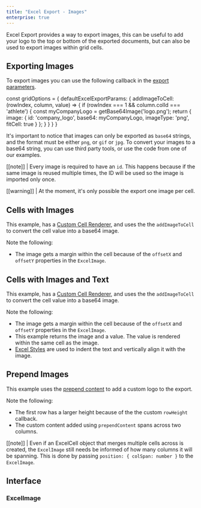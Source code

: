 ```yaml
---
title: "Excel Export - Images"
enterprise: true
---
```

Excel Export provides a way to export images, this can be useful to add your logo to the top or bottom of the exported documents, but can also be used to export images within grid cells.


## Exporting Images

To export images you can use the following callback in the [export parameters](../excel-export-api/#excelexportparams).

<snippet>
const gridOptions = {
    defaultExcelExportParams: {
        addImageToCell: (rowIndex, column, value) => {
            if (rowIndex === 1 && column.colId === 'athlete') {
                const myCompanyLogo = getBase64Image('logo.png');
                return {
                    image: {
                        id: 'company_logo',
                        base64: myCompanyLogo,
                        imageType: 'png',
                        fitCell: true
                    }
                };
            }
        }
    }
}
</snippet>

It's important to notice that images can only be exported as `base64` strings, and the format must be either `png`, or `gif` or `jpg`. To convert your images to a base64 string, you can use third party tools, or use the code from one of our examples.

[[note]]
| Every image is required to have an `id`. This happens because if the same image is reused multiple times, the ID will be used so the image is imported only once.

[[warning]]
| At the moment, it's only possible the export one image per cell.

## Cells with Images

This example, has a [Custom Cell Renderer](../component-cell-renderer/), and uses the the `addImageToCell` to convert the cell value into a base64 image.

Note the following:
- The image gets a margin within the cell because of the `offsetX` and `offsetY` properties in the `ExcelImage`.

<grid-example title='Excel Export - Cells with Images' name='excel-export-cells-with-images' type='generated' options='{ "enterprise": true }'></grid-example>

## Cells with Images and Text

This example, has a [Custom Cell Renderer](../component-cell-renderer/), and uses the the `addImageToCell` to convert the cell value into a base64 image.

Note the following:
- The image gets a margin within the cell because of the `offsetX` and `offsetY` properties in the `ExcelImage`.
- This example returns the image and a value. The value is rendered within the same cell as the image.
- [Excel Styles](../excel-export-styles/) are used to indent the text and vertically align it with the image.

<grid-example title='Excel Export - Cells with Images and Text' name='excel-export-cells-with-images-text' type='generated' options='{ "enterprise": true }'></grid-example>

## Prepend Images

This example uses the [prepend content](../excel-export-extra-content/#example-excel-export-prepend-append) to add a custom logo to the export.

Note the following: 
- The first row has a larger height because of the the custom `rowHeight` callback.
- The custom content added using `prependContent` spans across two columns.

[[note]]
| Even if an ExcelCell object that merges multiple cells across is created, the `ExcelImage` still needs be informed of how many columns it will be spanning. This is done by passing `position: { colSpan: number }` to the `ExcelImage`.

<grid-example title='Excel Export - Prepend Images' name='excel-export-prepend-images' type='generated' options='{ "enterprise": true }'></grid-example>

## Interface

<api-documentation source='excel-export-api/resources/excel-export-params.json' section='excelExportParams' names='["addImageToCell"]'></api-documentation>

### ExcelImage
<api-documentation source='excel-export-api/resources/excel-export-params.json' section='excelImage'></api-documentation>